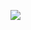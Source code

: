 [![](https://github-readme-stats.vercel.app/api?username=hamis-juma&theme=dark)](https://github.com/hamis-juma/github-readme-stats)

<!-- ### Hi there 👋


**hamis-juma/hamis-juma** is a ✨ _special_ ✨ repository because its `README.md` (this file) appears on your GitHub profile.

Here are some ideas to get you started:

- 🔭 I’m currently working on ...
- 🌱 I’m currently learning ...
- 👯 I’m looking to collaborate on ...
- 🤔 I’m looking for help with ...
- 💬 Ask me about ...
- 📫 How to reach me: ...
- 😄 Pronouns: ...
- ⚡ Fun fact: ...
-->
